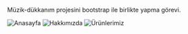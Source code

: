 Müzik-dükkanım projesini bootstrap ile birlikte yapma görevi.

![Anasayfa](https://github.com/GecgelCaner/Bootstrap-Patika/assets/94284031/7f02377b-d4fa-4d27-ad0c-6560e4d2dc87)
![Hakkımızda](https://github.com/GecgelCaner/Bootstrap-Patika/assets/94284031/1b6663ab-bb1b-4774-939e-e1f8d71fba3d)
![Ürünlerimiz](https://github.com/GecgelCaner/Bootstrap-Patika/assets/94284031/e9ae9bf3-3ef2-4888-af74-648c239a0c06)
